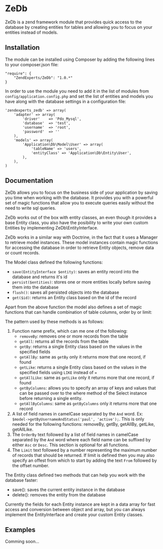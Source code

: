 ZeDb
====

ZeDb is a zend framework module that provides quick access to the database by
creating entities for tables and allowing you to focus on your entities instead of models.

Installation
------------

The module can be installed using Composer by adding the following lines to your composer.json file:

    "require": {
        "ZendExperts/ZeDb": "1.0.*"
    }
    
In order to use the module you need to add it in the list of modules from `config/application.config.php`
and set the list of entities and models you have along with the database settings in a configuration file:

    'zendexperts_zedb' => array(
        'adapter' => array(
            'driver'    => 'Pdo_Mysql',
            'database'  => 'test',
            'username'  => 'root',
            'password'  => ''
        ),
        'models' => array(
            'Application\Db\Model\User' => array(
                'tableName' => 'users',
                'entityClass' => 'Application\Db\Entity\User',
            ),
        ),
    )


Documentation
-------------

ZeDb allows you to focus on the business side of your application by saving you time when 
working with the database.
It provides you with a powerful set of magic functions that allow you to execute queries easily 
without the need to write sql queries.

ZeDb works out of the box with entity classes, an even though it provides a base Entity class,
you also have the posibility to write your own custom Entities by implementing  ZeDb\EntityInterface.

ZeDb works in a similar way with Doctrine, in the fact that it uses a Manager to retrieve model instances.
These model instances contain magic functions for accessing the database in order to retrieve Entity objects,
remove data or count records.

The Model class defined the following functions:

- `save(EntityInterface $entity)`: saves an entity record into the database and returns it's id
- `persist($entities)`: stores one or more entities locally before saving them into the database
- `flush()`: saves all persisted objects into the database
- `get($id)`: returns an Entity class based on the id of the record

Apart from the above function the model also defines a set of magic functions that can handle combination of 
table columns, order by or limit:

The pattern used by these methods is as follows:
1. Function name prefix, which can me one of the following: 
    - `removeBy`: removes one or more records from the table
    - `getAll`: returns all the records from the table
    - `getBy`: returns a single Entity class based on the values in the specified fields
    - `getAllBy`: same as `getBy` only it returns more that one record, if found
    - `getLike`: returns a single Entity class based on the values in the specified fields using `LIKE` instead of `=`
    - `getAllLike`: same as `getLike` only it returns more that one record, if found
    - `getByColumns`: allows you to specify an array of keys and values that can be passed over to the where method of the Select instance before returning a single entity.
    - `getAllByColumns`: same as `getByColumns` only it returns more that one record
2. A list of field names in camelCase separated by the `And` word. Ex: `$model->getByUsernameAndStatus('paul', 'active');`. This is only needed for the following functions: removeBy, getBy, getAllBy, getLike, getAllLike.
3. The `OrderBy` text followed by a list of field names in camelCase separated by the `And` word where each field name can be suffixed by either `Asc` or `Desc`. This section is optional for all functions.
4. The `Limit` text followed by a number representing the maximum number of records that should be returned. If limit is defined then you may also specify an offest from which to start by adding the text `From` followed by the offset number.
    
The Entity class defined two methods that can help you work with the database faster:
- save(): saves the current entity instance in the database
- delete(): removes the entity from the database

Currently the fields for each Entity instance are kept in a data array for fast access and conversion between object and array, but you can always implement the EntityInterface and create your custom Entity classes.
    
Examples
--------

Comming soon...
